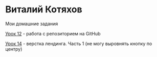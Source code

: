 # Виталий Котяхов
Мои домашние задания

[Урок 12](https://v-kotiakhov.github.io/leson_1/ "Описание") - работа с репозиторием на GitHub

[Урок 14](https://v-kotiakhov.github.io/leson_14/ "Описание") - верстка лендинга. Часть 1 (не могу выровнять кнопку по центру)

